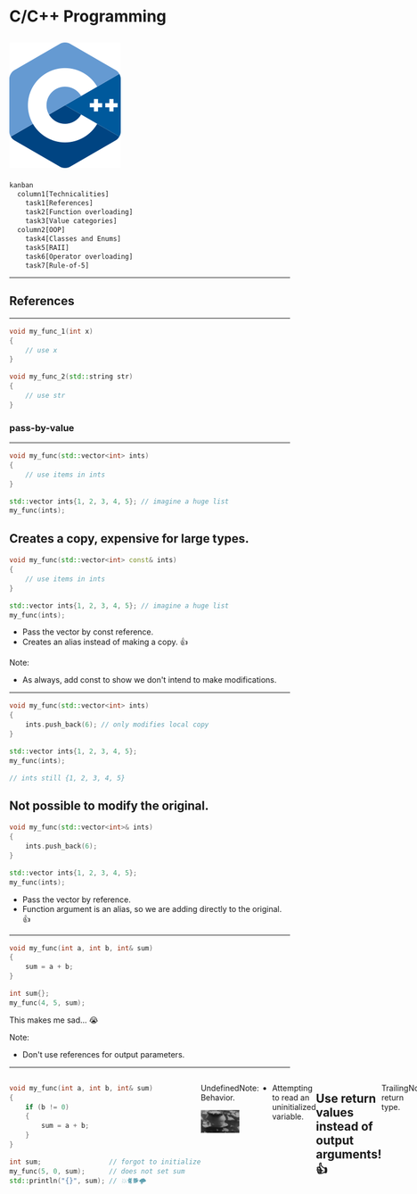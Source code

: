 # C/C++ Programming
![iso_cpp_logo](./assets/iso_cpp_logo.png)
---
```mermaid
kanban
  column1[Technicalities]
    task1[References]
    task2[Function overloading]
    task3[Value categories]
  column2[OOP]
    task4[Classes and Enums]
    task5[RAII]
    task6[Operator overloading]
    task7[Rule-of-5]
```
---
## References
---
```c++
void my_func_1(int x)
{
    // use x
}
```
```c++
void my_func_2(std::string str)
{
    // use str
}
```
### pass-by-value
---
```c++
void my_func(std::vector<int> ints)
{
    // use items in ints
}
```
```c++
std::vector ints{1, 2, 3, 4, 5}; // imagine a huge list
my_func(ints);
```
Creates a copy, expensive for large types.
---
```c++
void my_func(std::vector<int> const& ints)
{
    // use items in ints
}
```
```c++
std::vector ints{1, 2, 3, 4, 5}; // imagine a huge list
my_func(ints);
```
* Pass the vector by const reference.
* Creates an alias instead of making a copy. 👍

Note:
* As always, add const to show we don't intend to make modifications.
---
```c++
void my_func(std::vector<int> ints)
{
    ints.push_back(6); // only modifies local copy
}
```
```c++
std::vector ints{1, 2, 3, 4, 5};
my_func(ints);
```
```c++
// ints still {1, 2, 3, 4, 5}
```
Not possible to modify the original.
---
```c++
void my_func(std::vector<int>& ints)
{
    ints.push_back(6);
}
```
```c++
std::vector ints{1, 2, 3, 4, 5};
my_func(ints);
```
* Pass the vector by reference.
* Function argument is an alias, so we are adding directly to the original. 👍
---
```c++
void my_func(int a, int b, int& sum)
{
    sum = a + b;
}
```
```c++
int sum{};
my_func(4, 5, sum);
```
This makes me sad... 😭

Note:
* Don't use references for output parameters.
---
<div style="display: flex; justify-content: space-evenly;">
<div>

```c++
void my_func(int a, int b, int& sum)
{
    if (b != 0)
    {
        sum = a + b;
    }
}
```
```c++
int sum;                 // forgot to initialize
my_func(5, 0, sum);      // does not set sum
std::println("{}", sum); // 💥🐈🐕🌩
```

</div>
<div>

Undefined Behavior.

![nuke animation](./assets/nuke.gif)

</div>

Note:
* Attempting to read an uninitialized variable.
---
```c++
int my_func(int a, int b)
{
    if (b != 0)
    {
        return a + b;
    }
    return 0; // I have to return something here
}
```
```c++
auto sum = my_func(4, 5);
```
Use return values instead of output arguments! 👍
---
```c++
auto my_func(int a, int b) -> int
{
    if (b != 0)
    {
        return a + b;
    }
    return 0;
}
```
Trailing return type.

Note:
* Since C++11 it is allowed to write the return type at the end.
* Syntax: auto func() -> return_type
* Useful in metaprogramming when return type depends on function arguments.
---
```c++
std::unordered_map dict{
    {"word 1": "explanation of word 1"},
    {"word 2": "explanation of word 2"}
};

for (auto const& [word, explanation] : dict)
{
    // ...
}
```
References are not restricted to function arguments.

Note:
* We've already used references in for loops.
---
```c++ []
int a{5};           // define an integer a with value 5
int& b{a};          // b is an alias for a
b = 15;             // a is updated to the value 15
int const& c{b};    // c is a read-only alias for b (and a)
c = 30;             // not allowed, can't write to c
```
References can be used anywhere.
---
### Best practices
---
* Use pass-by-value to pass very small objects.
* Use pass-by-const-reference to pass large objects you don't need to modify. <!-- .element: class="fragment" data-fragment-index="1" -->
* Return a result rather than modifying an object through a reference argument. <!-- .element: class="fragment" data-fragment-index="2" -->
* Use pass-by-reference only when you have to. <!-- .element: class="fragment" data-fragment-index="3" -->
---
```c++
void read_func(std::span<int const> readonly_array);
void modify_func(std::span<int> writable_array)
```
```c++
std::array my_array{1, 2, 3, 4, 5};
read_func(my_aray);
modify_func(my_array);
```
Remember to use std::span for arrays.
---
## Function overloading
---
C++ allows multiple functions to have the same name as long as they have different arguments.

Note:
* Function overloading is based on the function name and the type or number of its arguments.
* The return type alone does not distinguish overloaded functions!
---
```c++
void print(int a) { std::println("{}", a); }
void print(int a, int b) { std::println("{} {}", a, b); }
void print(double a) { std::println("{}", a); }
void print(std::string const& a) { std::println("{}", a); }
```
---
```c++
int add(int a, int b) { return a + b; }
```
```c++
double add(double a, double b) { return a + b; } // OK
```
```c++
double add(int a, int b) { return a + b; } // error
```
---
### Which candidate function to call?

Note:
* <https://en.cppreference.com/w/cpp/language/overload_resolution>
---
```c++
void print(int a) { std::println("{}", a); }
void print(std::string const& a) { std::println("{}", a); }
```
```c++
print(5);
```
Exact match, easy.
---
```c++
void print(int a) { std::println("{}", a); }
void print(std::string const& a) { std::println("{}", a); }
```
```c++
print('a');
```
No exact match found. Char is promoted to int.

Note:
* Widening conversion.
---
```c++
void print(int a) { std::println("{}", a); }
void print(std::string const& a) { std::println("{}", a); }
```
```c++
print(3.5);
```
No exact match found. Narrowing conversion from double to int. Compiler may warn.
---
```c++
void print(int a) { std::println("{}", a); }
void print(std::string const& a) { std::println("{}", a); }
```
```c++
print("Hello!");
```
No exact match found. Implicit conversion from string literal to std::string.

Note:
* std::string has an implicit constructor that takes a string literal.
* This constructor is used.
---
![quiz image](./assets/quiz.png)
### function overloading
---
```c++
void my_func(int a)    { std::println("f1"); }
void my_func(double a) { std::println("f2"); }
```
```c++
my_func("test");
```
What will the program print?
<div style="display: flex; justify-content: space-evenly;">
    <div class="fragment semi-fade-out shrink" data-fragment-index="1">a) f1</div>
    <div class="fragment semi-fade-out shrink" data-fragment-index="1">b) f2</div>
    <div class="fragment highlight-current-blue grow" data-fragment-index="1">c) error</div>
</div>

Note:
* No conversion from a string literal to either an int or a double.
* No viable functions found.
---
```c++
void my_func(int a)            { std::println("f1"); }
void my_func(int a, int b = 0) { std::println("f2"); }
```
```c++
my_func(5, 6);
```
What will the program print?
<div style="display: flex; justify-content: space-evenly;">
    <div class="fragment semi-fade-out shrink" data-fragment-index="1">a) f1</div>
    <div class="fragment highlight-current-blue grow" data-fragment-index="1">b) f2</div>
    <div class="fragment semi-fade-out shrink" data-fragment-index="1">c) error</div>
</div>

Note:
* Exact match found.
---
```c++
void my_func(int a)            { std::println("f1"); }
void my_func(int a, int b = 0) { std::println("f2"); }
```
```c++
my_func(5.6);
```
What will the program print?
<div style="display: flex; justify-content: space-evenly;">
    <div class="fragment semi-fade-out shrink" data-fragment-index="1">a) f1</div>
    <div class="fragment semi-fade-out shrink" data-fragment-index="1">b) f2</div>
    <div class="fragment highlight-current-blue grow" data-fragment-index="1">c) error</div>
</div>

Note:
* Call to my_func is ambiguous.
* Both functions are viable candidates.
---
```c++
void my_func(std::string& a)       { std::println("f1"); }
void my_func(std::string const& a) { std::println("f2"); }
```
```c++
my_func("test");
```
What will the program print?
<div style="display: flex; justify-content: space-evenly;">
    <div class="fragment semi-fade-out shrink" data-fragment-index="1">a) f1</div>
    <div class="fragment highlight-current-blue grow" data-fragment-index="1">b) f2</div>
    <div class="fragment semi-fade-out shrink" data-fragment-index="1">c) error</div>
</div>

Note:
* String literal promoted to std::string. Literal cannot be modified, so const.
---
```c++
void my_func(std::string& a)       { std::println("f1"); }
void my_func(std::string const& a) { std::println("f2"); }
```
```c++
std::string str{"test"};
my_func(str);
```
What will the program print?
<div style="display: flex; justify-content: space-evenly;">
    <div class="fragment highlight-current-blue grow" data-fragment-index="1">a) f1</div>
    <div class="fragment semi-fade-out shrink" data-fragment-index="1">b) f2</div>
    <div class="fragment semi-fade-out shrink" data-fragment-index="1">c) error</div>
</div>

Note:
* String literal promoted to std::string. Literal cannot be modified, so const.
---
## Classes and Enums
Create your own type.
---
TODO date example?
* date class has year, month, day
* month is enum
---
## RAII
---
Resource Allocation Is Initialization
---
```c++
import std;
```
```c++
class MyType
{
public:
    MyType() { std::println("MyType::MyType()"); }
    ~MyType() { std::println("MyType::~MyType()"); }
};
```
```c++
int main()
{
    MyType my_value{};
}
```

Note:
* Constructor is called when object is created.
* Destructor is automatically called when object goes out of scope.
---
This is very useful when we are managing resources!
---
```c++
int main()
{
    auto file = open("file.txt", "r");

    // 1) do something with file
    // 2) something goes wrong, exception

    close(file); // 3) not called
}
```
---
```c++
class File
{
public:
    explicit File(std::string name) : file_{open(name, "r")} {}
    ~File() { close(file_); }

private:
    FileHandle file_;
};
```
```c++
int main()
{
    File file{"file.txt"};

    // file automatically closed at end of scope
    // exception safe
}
```

Note:
* Keyword explicit added to prevent implicit conversion from std::string to File.
* Best practice: always add explicit to constructors that only take one argument.
---
## Operator overloading
---
TODO
---
## Value Categories
---
```mermaid
graph TD;
    A["value categories"] --> B["generalized lvalue"];
    A --> C["rvalue"];
    B --> D["lvalue"];
    B --> E["expiring value"];
    C --> E;
    C --> F["pure rvalue"];
```

Note:
* Expanded with C++11.
* Before: Only lvalues and rvalues.
* lvalue: A thing with a name.
* rvalue: Something on the right side of an equals sign.
---
### lvalues
---
```c++
int my_int{5};                  // my_int
std::array my_array{1, 2, 3};   // my_array
auto first_value = my_array[0]; // first_value, my_array[0]
```
```c++
int my_func(int a)              // my_func, a
{
    return a + 5;
}
```
```c++
class MyType
{
private:
    int my_int_{6};             // my_int_
};
```
The name of a value, function or data member.
---
```c++
class MyType
{
public:
    int& some_func()
    {
        return a_;
    }

private:
    int a_{6};
};

MyType obj{};                   // obj
auto& value = obj.some_func();  // value, obj.some_func()
```
A function call whose return type is an lvalue reference.
---
```c++
std::string my_str{"hello"};    // my_str, "hello"
```
A string literal.

Note:
* String literals are stored in the binary and are valid for the entire lifetime of the application.
---
### pure rvalues
---
```c++
int a{5};                       // 5
bool b{true};                   // true
char c{'a'};                    // 'a'
```
```c++
enum class MyEnum
{
    first,                      // first
    second                      // second
};
```
Literals (except for string literal) and enumerators.
---
```c++
class MyObject
{
public:
    int& some_func()
    {
        return this->a_;        // this
    }

private:
    int a_{6};
};
```
```c++
// Note: Don't use this explicitly.
```
The this pointer.
---
```c++
int my_func()
{
    return 5;                   // 5
}

auto a = my_func();             // my_func
```
```c++
int a{5};                       // 5
int b{6};                       // 6
auto c = a + b;                 // a + b
```
A function call whose return type is non-reference.
---
```c++
some_func(MyObject{});          // MyObject{}
std::string a{"hello"};
auto c = a + std::string{"!"};  // std::string{"!"}
```
Anonymous objects.
---
### expiring values
---
```c++
std::string my_str{"hello"};    // starts out as an lvalue
```
```c++
some_function(std::move(str));  // converted to an rvalue
```
```c++
// my_str does not exist here anymore, it expired
// we say my_str is an expiring value (xvalue)
```
A function call whose return type is an rvalue reference.

Note:
* Here we explicitly convert my_str to an rvalue.
---
```c++
class MyType
{
public:
    int my_int{5};
};
```
```c++
auto a = MyType{}.my_int;       // MyType{}.my_int
```
A member of object expression where the object is an rvalue.
---
```c++
auto a = std::array{1, 2}[1];   // std::array{1, 2}[1]
```
The build-int subscript expression where the array is an rvalue.
---
![quiz image](./assets/quiz.png)
### value categories
---
```c++ []
import std;

int main()
{
    int x{5};
    some_function(std::move(x));
}
```
What is the value category of `x`?
<div style="display: flex; justify-content: space-evenly;">
    <div class="fragment semi-fade-out shrink" data-fragment-index="1">a) lvalue</div>
    <div class="fragment highlight-current-blue grow" data-fragment-index="1">b) xvalue</div>
    <div class="fragment semi-fade-out shrink" data-fragment-index="1">c) prvalue</div>
</div>

Note:
* std::move always turns its argument into an xvalue.
---
```c++ []
import std;

int main()
{
    int x{5};
    some_function(std::move(x));
}
```
What is the value category of `5`?
<div style="display: flex; justify-content: space-evenly;">
    <div class="fragment semi-fade-out shrink" data-fragment-index="1">a) lvalue</div>
    <div class="fragment semi-fade-out shrink" data-fragment-index="1">b) xvalue</div>
    <div class="fragment highlight-current-blue grow" data-fragment-index="1">c) prvalue</div>
</div>

Note:
* All non-string literals are prvalues.
---
```c++ []
import std;

int main()
{
    int x{5};
    some_function(std::move(x));
}
```
What is the value category of `some_function`?
<div style="display: flex; justify-content: space-evenly;">
    <div class="fragment highlight-current-blue grow" data-fragment-index="1">a) lvalue</div>
    <div class="fragment semi-fade-out shrink" data-fragment-index="1">b) xvalue</div>
    <div class="fragment semi-fade-out shrink" data-fragment-index="1">c) prvalue</div>
</div>

Note:
* Function names are lvalues.
---
```c++ []
void some_function(std::string&& x)
{
    // ...
}
```
What is the value category of `x`?
<div style="display: flex; justify-content: space-evenly;">
    <div class="fragment highlight-current-blue grow" data-fragment-index="1">a) lvalue</div>
    <div class="fragment semi-fade-out shrink" data-fragment-index="1">b) xvalue</div>
    <div class="fragment semi-fade-out shrink" data-fragment-index="1">c) prvalue</div>
</div>

Note:
* std::string&& is an rvalue reference to an std::string.
* But the rvalue reference itself has a name x, so it is an lvalue.
---
```c++
std::string const& some_function(std::string const& str)
{
    return str;
}
```
```c++
std::string my_str{"empty"};
auto other = some_function(my_str);
```
What is the value category of `some_function(my_str)`?
<div style="display: flex; justify-content: space-evenly;">
    <div class="fragment highlight-current-blue grow" data-fragment-index="1">a) lvalue</div>
    <div class="fragment semi-fade-out shrink" data-fragment-index="1">b) xvalue</div>
    <div class="fragment semi-fade-out shrink" data-fragment-index="1">c) prvalue</div>
</div>

Note:
* Function returns a reference to an lvalue.
---
### rvalue references
---
Added in C++11.
---
#### Why?
---
![performance](./assets/performance.png)
#### Performance!
---
Distinguish between temporary objects and persistent objects to avoid unnecessary copies.

Note:
* For now enough to know they exist and what they are.
* They will come in handy when we learn about resource management and the heap.
---
#### How?
---
T&&
---
```c++
void my_func(std::string&& str);
void my_func(std::vector<int>&& vec);
```
str and vec are rvalue references.
---
```c++
void my_func(std::vector<int>&& vec);
```
```c++
my_func(std::vector{1, 2, 3}); // OK
```
```c++
std::vector my_vec{1, 2, 3};
my_func(my_vec);               // error, no matching function
```
Only rvalues bind to rvalue references.
---
![quiz image](./assets/quiz.png)
### rvalue references and function overloading

Note:
* <https://compiler-explorer.com/z/caoPha635>
---
```c++
void my_func(std::string&& str)      { std::println("f1"); }
void my_func(std::string const& str) { std::println("f2"); }
void my_func(std::string& str)       { std::println("f3"); }
```
```c++
my_func("hello");
```
What will the program print?
<div style="display: flex; justify-content: space-evenly;">
    <div class="fragment highlight-current-blue grow" data-fragment-index="1">a) f1</div>
    <div class="fragment semi-fade-out shrink" data-fragment-index="1">b) f2</div>
    <div class="fragment semi-fade-out shrink" data-fragment-index="1">c) f3</div>
</div>

Note:
* temporary std::string is created from string literal.
---
```c++
void my_func(std::string&& str)      { std::println("f1"); }
void my_func(std::string const& str) { std::println("f2"); }
void my_func(std::string& str)       { std::println("f3"); }
```
```c++
my_func(std::string{"hello"});
```
What will the program print?
<div style="display: flex; justify-content: space-evenly;">
    <div class="fragment highlight-current-blue grow" data-fragment-index="1">a) f1</div>
    <div class="fragment semi-fade-out shrink" data-fragment-index="1">b) f2</div>
    <div class="fragment semi-fade-out shrink" data-fragment-index="1">c) f3</div>
</div>

Note:
* temporary string is created by the programmer
---
```c++
void my_func(std::string&& str)      { std::println("f1"); }
void my_func(std::string const& str) { std::println("f2"); }
void my_func(std::string& str)       { std::println("f3"); }
```
```c++
std::string const cstr{"hello"};
my_func(cstr);
```
What will the program print?
<div style="display: flex; justify-content: space-evenly;">
    <div class="fragment semi-fade-out shrink" data-fragment-index="1">a) f1</div>
    <div class="fragment highlight-current-blue grow" data-fragment-index="1">b) f2</div>
    <div class="fragment semi-fade-out shrink" data-fragment-index="1">c) f3</div>
</div>

Note:
* Only const option is const&.
---
```c++
void my_func(std::string&& str)      { std::println("f1"); }
void my_func(std::string const& str) { std::println("f2"); }
void my_func(std::string& str)       { std::println("f3"); }
```
```c++
std::string str{"hello"};
my_func(str);
```
What will the program print?
<div style="display: flex; justify-content: space-evenly;">
    <div class="fragment semi-fade-out shrink" data-fragment-index="1">a) f1</div>
    <div class="fragment semi-fade-out shrink" data-fragment-index="1">b) f2</div>
    <div class="fragment highlight-current-blue grow" data-fragment-index="1">c) f3</div>
</div>

Note:
* str is an lvalue.
* Overload resolution picks & over const&.
---
```c++
void my_func(std::string&& str)      { std::println("f1"); }
void my_func(std::string const& str) { std::println("f2"); }
void my_func(std::string& str)       { std::println("f3"); }
```
```c++
std::string str{"hello"};
my_func(std::as_const(str));
```
What will the program print?
<div style="display: flex; justify-content: space-evenly;">
    <div class="fragment semi-fade-out shrink" data-fragment-index="1">a) f1</div>
    <div class="fragment highlight-current-blue grow" data-fragment-index="1">b) f2</div>
    <div class="fragment semi-fade-out shrink" data-fragment-index="1">c) f3</div>
</div>

Note:
* Explicitly convert str to a constant.
* Only const option is const&.
---
```c++
void my_func(std::string&& str)      { std::println("f1"); }
void my_func(std::string const& str) { std::println("f2"); }
void my_func(std::string& str)       { std::println("f3"); }
```
```c++
std::string str{"hello"};
my_func(std::move(str));
```
What will the program print?
<div style="display: flex; justify-content: space-evenly;">
    <div class="fragment semi-fade-out shrink" data-fragment-index="1">a) f1</div>
    <div class="fragment semi-fade-out shrink" data-fragment-index="1">b) f2</div>
    <div class="fragment highlight-current-blue grow" data-fragment-index="1">c) f3</div>
</div>

Note:
* std::move makes str an xvalue.
---
## Rule of 5
---
### Special member functions
---
```c++
class MyType
{
public:
  MyType();                             // default constructor
  ~MyType();                            // destructor

  MyType(MyType const& other);          // copy constructor
  MyType(MyType&& other) noexcept;      // move constructor

  MyType& operator=(MyType const& rhs); // copy assignment
  MyType& operator=(MyType&& rhs) noexcept; // move assignment
};
```

Note:
* It is important to make the move constructor and move assignment member functions noexcept.
* Doing so enables a lot of optimizations!
---
5 + 1 special member functions.
---
* 5
  * destructor
  * copy constructor
  * move constructor
  * copy assignment
  * move assignment
* +1  <!-- .element: class="fragment" -->
  * default constructor
---
Automatically generated by the compiler.
---
Except...
---
A default constructor is not generated if you define any constructor yourself.
---
The 5 special member functions are not* automatically generated if you define any of them yourself!

Note:
* Which ones are generated depends on which special member functions are defined.
* But don't rely on this, follow the rule of 5 instead!
* If a destructor is defined the default implementation is probably wrong!
---
> If you define any of the 5 special member functions, you must define all of them.
### Rule of 5
---
```c++
class File
{
public:
    explicit File(std::string name) : file_{open(name, "r")} {}
    ~File() { close(file_); }

private:
    FileHandle file_;
};
```
* File has a destructor.
* Other special member functions should be added!
---
```c++ [7-13]
class File
{
public:
    explicit File(std::string name) : file_{open(name, "r")} {}
    ~File() { close(file_); }

    // disable copy
    File(File const& other) = delete;
    File& operator=(File const& rhs) = delete;

    // enable move, default implementation is fine
    File(File&& other) = default;
    File& operator=(File&& rhs) = default;

private:
    FileHandle file_;
};
```
Don't worry about the implementation yet. 😉

Note:
* Disable copy (can't open file multiple times).
* Enable move.
---
```c++
static_assert(not std::is_default_constructible_v<File>);
static_assert(not std::is_trivially_destructible_v<File>);
```
```c++
static_assert(not std::is_copy_constructible_v<File>);
static_assert(not std::is_copy_assignable_v<File>);
```
```c++
static_assert(std::is_move_constructible_v<File>);
static_assert(std::is_move_assignable_v<File>);
```
Properties can be checked at compile time!

Note:
* <https://compiler-explorer.com/z/4eaqcjorT>
---
## Exercises!
